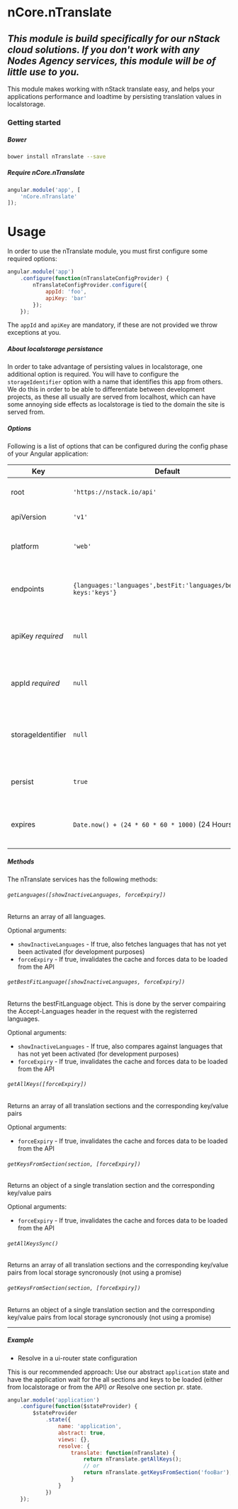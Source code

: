 nCore.nTranslate
================
*This module is build specifically for our nStack cloud solutions. If you don't work with any Nodes Agency services, this module will be of little use to you.*
------

This module makes working with nStack translate easy, and helps your applications performance and loadtime by persisting translation values in localstorage.

### Getting started

##### Bower

```bash
bower install nTranslate --save
```

##### Require nCore.nTranslate

```javascript
angular.module('app', [
    'nCore.nTranslate'
]);
```

Usage
=====

In order to use the nTranslate module, you must first configure some required options:

```javascript 
angular.module('app')
	.configure(function(nTranslateConfigProvider) {
		nTranslateConfigProvider.configure({
			appId: 'foo',
			apiKey: 'bar'
		});
	});
```

The ```appId``` and ```apiKey``` are mandatory, if these are not provided we throw exceptions at you.

##### About localstorage persistance

In order to take advantage of persisting values in localstorage, one additional option is required.
You will have to configure the ```storageIdentifier``` option with a name that identifies this app from others.
We do this in order to be able to differentiate between development projects, as these all usually are served from localhost,
which can have some annoying side effects as localstorage is tied to the domain the site is served from.

##### Options

Following is a list of options that can be configured during the config phase of your Angular application:

| Key               | Default                                                                 | Description                                                              |
| ----------------- | ----------------------------------------------------------------------- | ------------------------------------------------------------------------ |
| root              | ```'https://nstack.io/api'```                                           | The root nStack endpoint                                                 |
| apiVersion        | ```'v1'```                                                              | The API version                                                          |
| platform          | ```'web'```                                                             | The platform from which to get keys                                      |
| endpoints         | ```{languages:'languages',bestFit:'languages/best_fit', keys:'keys'}``` | An object containing the three queryable endpoints                       |
| apiKey *required* | ```null```                                                              | The apiKey for authorizing the application                               |
| appId *required*  | ```null```                                                              | The appId for identifying the application                                |
| storageIdentifier | ```null```                                                              | A unique identifier for localStorage *required if ```persist``` is true* |
| persist           | ```true```                                                              | Persist translation data in localstorage                                 |
| expires           | ```Date.now() + (24 * 60 * 60 * 1000)``` (24 Hours)                     | How long should translation be persisted for?                            |

##### Methods

The nTranslate services has the following methods:

###### ```getLanguages([showInactiveLanguages, forceExpiry])```

Returns an array of all languages.

Optional arguments:

- ```showInactiveLanguages``` - If true, also fetches languages that has not yet been activated (for development purposes)
- ```forceExpiry``` - If true, invalidates the cache and forces data to be loaded from the API

###### ```getBestFitLanguage([showInactiveLanguages, forceExpiry])```

Returns the bestFitLanguage object. This is done by the server compairing the Accept-Languages header in the request with the registerred languages.

Optional arguments:

- ```showInactiveLanguages``` - If true, also compares against languages that has not yet been activated (for development purposes)
- ```forceExpiry``` - If true, invalidates the cache and forces data to be loaded from the API

###### ```getAllKeys([forceExpiry])```

Returns an array of all translation sections and the corresponding key/value pairs

Optional arguments:

- ```forceExpiry``` - If true, invalidates the cache and forces data to be loaded from the API

###### ```getKeysFromSection(section, [forceExpiry])```

Returns an object of a single translation section and the corresponding key/value pairs

Optional arguments:

- ```forceExpiry``` - If true, invalidates the cache and forces data to be loaded from the API

###### ```getAllKeysSync()```

Returns an array of all translation sections and the corresponding key/value pairs from local storage syncronously (not using a promise)

###### ```getKeysFromSection(section, [forceExpiry])```

Returns an object of a single translation section and the corresponding key/value pairs from local storage syncronously (not using a promise)

---

##### Example

- Resolve in a ui-router state configuration

This is our recommended approach:
Use our abstract ```application``` state and have the application wait for the all sections and keys to be loaded (either from localstorage or from the API)
*or*
Resolve one section pr. state.

```javascript 
angular.module('application')
	.configure(function($stateProvider) {
		$stateProvider
			.state({
				name: 'application',
				abstract: true,
				views: {},
				resolve: {
					translate: function(nTranslate) {
						return nTranslate.getAllKeys();
						// or
						return nTranslate.getKeysFromSection('fooBar');
					}
				}
			})
	});
```
